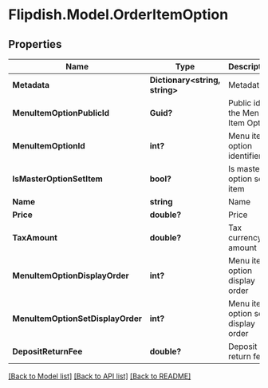 # Flipdish.Model.OrderItemOption
## Properties

Name | Type | Description | Notes
------------ | ------------- | ------------- | -------------
**Metadata** | **Dictionary&lt;string, string&gt;** | Metadata | [optional] 
**MenuItemOptionPublicId** | **Guid?** | Public id of the Menu Item Option | [optional] 
**MenuItemOptionId** | **int?** | Menu item option identifier | [optional] 
**IsMasterOptionSetItem** | **bool?** | Is master option set item | [optional] 
**Name** | **string** | Name | [optional] 
**Price** | **double?** | Price | [optional] 
**TaxAmount** | **double?** | Tax currency amount | [optional] 
**MenuItemOptionDisplayOrder** | **int?** | Menu item option display order | [optional] 
**MenuItemOptionSetDisplayOrder** | **int?** | Menu item option set display order | [optional] 
**DepositReturnFee** | **double?** | Deposit return fee | [optional] 

[[Back to Model list]](../README.md#documentation-for-models) [[Back to API list]](../README.md#documentation-for-api-endpoints) [[Back to README]](../README.md)


